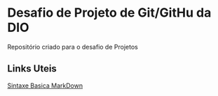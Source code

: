 # Desafio de Projeto de Git/GitHu da DIO
Repositório criado para o desafio de Projetos

## Links Uteis
[Sintaxe Basica MarkDown](https://www.markdownguide.org/basic-syntax/)
